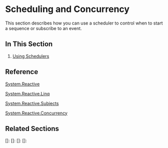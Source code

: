 # Scheduling and Concurrency

This section describes how you can use a scheduler to control when to start a sequence or subscribe to an event.

## In This Section

1. [Using Schedulers](Using\Using.md)

## Reference

[System.Reactive](System.Reactive\System.Reactive.md)

[System.Reactive.Linq](System.Reactive.Linq\System.Reactive.Linq.md)

[System.Reactive.Subjects](System.Reactive.Subjects\System.Reactive.Subjects.md)

[System.Reactive.Concurrency](System.Reactive.Concurrency\System.Reactive.Concurrency.md)

## Related Sections

[]: 
[]: 
[]: 
[]: 